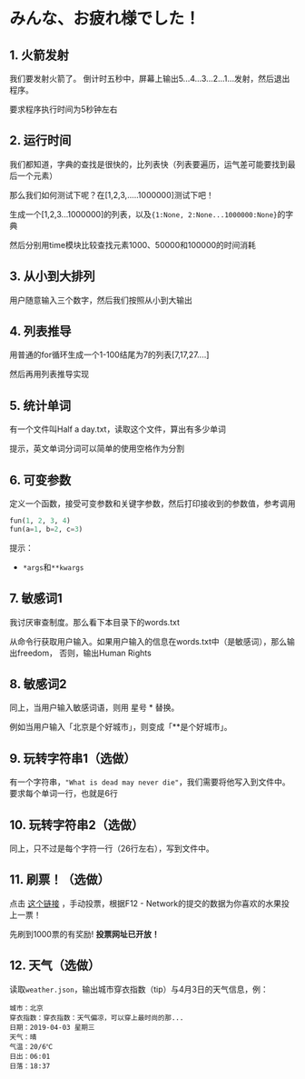 # みんな、お疲れ様でした！

## 1. 火箭发射
我们要发射火箭了。 倒计时五秒中，屏幕上输出5...4...3...2...1...发射，然后退出程序。

要求程序执行时间为5秒钟左右

## 2. 运行时间
我们都知道，字典的查找是很快的，比列表快（列表要遍历，运气差可能要找到最后一个元素）

那么我们如何测试下呢？在[1,2,3,.....1000000]测试下吧！

生成一个[1,2,3...1000000]的列表，以及`{1:None, 2:None...1000000:None}`的字典

然后分别用time模块比较查找元素1000、50000和100000的时间消耗

## 3. 从小到大排列
用户随意输入三个数字，然后我们按照从小到大输出

## 4. 列表推导
用普通的for循环生成一个1-100结尾为7的列表[7,17,27....]

然后再用列表推导实现

## 5. 统计单词
有一个文件叫Half a day.txt，读取这个文件，算出有多少单词

提示，英文单词分词可以简单的使用空格作为分割

## 6. 可变参数
定义一个函数，接受可变参数和关键字参数，然后打印接收到的参数值，参考调用
```python
fun(1, 2, 3, 4)
fun(a=1, b=2, c=3)
```
提示：
* `*args`和`**kwargs`

## 7. 敏感词1
我讨厌审查制度。那么看下本目录下的words.txt

从命令行获取用户输入。如果用户输入的信息在words.txt中（是敏感词），那么输出freedom，
否则，输出Human Rights

## 8. 敏感词2
同上，当用户输入敏感词语，则用 星号 * 替换。

例如当用户输入「北京是个好城市」，则变成「**是个好城市」。

## 9. 玩转字符串1（选做）
有一个字符串，`"What is dead may never die"`，我们需要将他写入到文件中。
要求每个单词一行，也就是6行

## 10. 玩转字符串2（选做）
同上，只不过是每个字符一行（26行左右），写到文件中。

## 11. 刷票！（选做）
点击 [这个链接](http://115.159.180.177:5022/) ，手动投票，根据F12 - Network的提交的数据为你喜欢的水果投上一票！

先刷到1000票的有奖励!
**投票网址已开放！**

## 12. 天气（选做）
读取`weather.json`，输出城市穿衣指数（tip）与4月3日的天气信息，例：

```
城市：北京
穿衣指数：穿衣指数：天气偏凉，可以穿上最时尚的那... 
日期：2019-04-03 星期三
天气：晴
气温：20/6℃
日出：06:01
日落：18:37
```